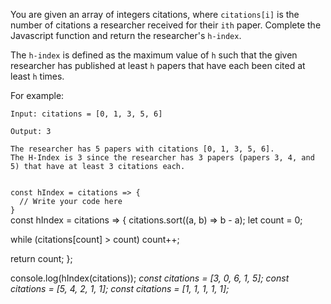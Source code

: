 You are given an array of integers citations, where `citations[i]` is the number of citations a researcher received for their `ith` paper. Complete the Javascript function and return the researcher's `h-index`.

The `h-index` is defined as the maximum value of `h` such that the given researcher has published at least `h` papers that have each been cited at least `h` times.

For example:

```text
Input: citations = [0, 1, 3, 5, 6]

Output: 3

The researcher has 5 papers with citations [0, 1, 3, 5, 6].
The H-Index is 3 since the researcher has 3 papers (papers 3, 4, and 5) that have at least 3 citations each.
```

<codeblock language="javascript" type="exercise" testMode="multipleInput">
<code>
const hIndex = citations => {
  // Write your code here
}
</code>

<solution>
const hIndex = citations => {
  citations.sort((a, b) => b - a);
  let count = 0;

  while (citations[count] > count) count++;

  return count;
};
</solution>

<testcases>
<caller>
console.log(hIndex(citations));
</caller>
<testcase>
<i>
const citations = [3, 0, 6, 1, 5];
</i>
</testcase>
<testcase>
<i>
const citations = [5, 4, 2, 1, 1];
</i>
</testcase>
<testcase>
<i>
const citations = [1, 1, 1, 1, 1];
</i>
</testcase>
</testcases>
</codeblock>
